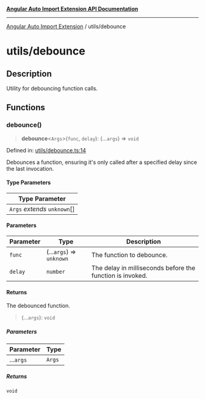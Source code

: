 [**Angular Auto Import Extension API Documentation**](../README.md)

***

[Angular Auto Import Extension](../README.md) / utils/debounce

# utils/debounce

## Description

Utility for debouncing function calls.

## Functions

### debounce()

> **debounce**\<`Args`\>(`func`, `delay`): (...`args`) => `void`

Defined in: [utils/debounce.ts:14](https://github.com/ngx-rock/vscode-angular-auto-import/blob/main/src/utils/debounce.ts#L14)

Debounces a function, ensuring it's only called after a specified delay since the last invocation.

#### Type Parameters

| Type Parameter |
| ------ |
| `Args` *extends* `unknown`[] |

#### Parameters

| Parameter | Type | Description |
| ------ | ------ | ------ |
| `func` | (...`args`) => `unknown` | The function to debounce. |
| `delay` | `number` | The delay in milliseconds before the function is invoked. |

#### Returns

The debounced function.

> (...`args`): `void`

##### Parameters

| Parameter | Type |
| ------ | ------ |
| ...`args` | `Args` |

##### Returns

`void`
